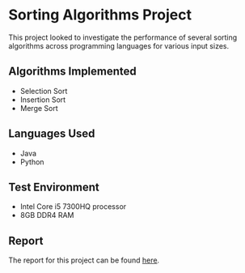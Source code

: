 # Sorting Algorithms Project
This project looked to investigate the performance of several sorting algorithms across programming languages for various input sizes.

## Algorithms Implemented
- Selection Sort
- Insertion Sort
- Merge Sort 

## Languages Used
- Java 
- Python 

## Test Environment 
- Intel Core i5 7300HQ processor 
- 8GB DDR4 RAM

## Report
The report for this project can be found [here](https://drive.google.com/file/d/1QQiPkpoHk--v7xqnQno-MEkMxqSrjHgK/view?usp=sharing).

